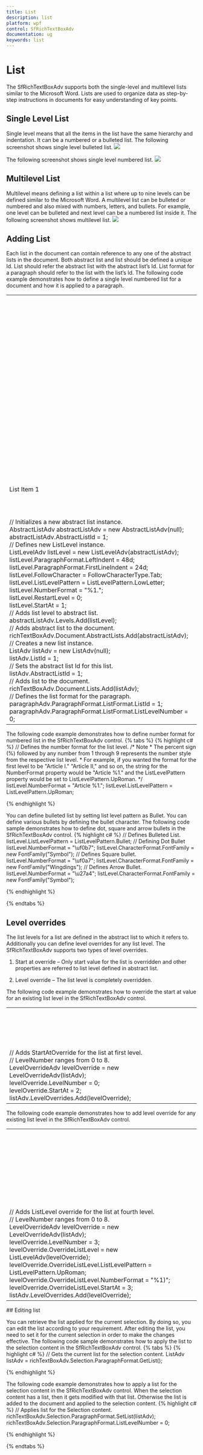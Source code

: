 ```yaml
---
title: List
description: list
platform: wpf
control: SfRichTextBoxAdv
documentation: ug
keywords: list
---
```

# List

The SfRichTextBoxAdv supports both the single-level and multilevel lists similar to the Microsoft Word. Lists are used to organize data as step-by-step instructions in documents for easy understanding of key points.
## Single Level List

Single level means that all the items in the list have the same hierarchy and indentation. It can be a numbered or a bulleted list.
The following screenshot shows single level bulleted list.
![](List_images/List_img1.jpeg)

The following screenshot shows single level numbered list.
![](List_images/List_img2.jpeg)

## Multilevel List

Multilevel means defining a list within a list where up to nine levels can be defined similar to the Microsoft Word. A multilevel list can be bulleted or numbered and also mixed with numbers, letters, and bullets. For example, one level can be bulleted and next level can be a numbered list inside it.
The following screenshot shows multilevel list.
![](List_images/List_img3.jpeg)

## Adding List

Each list in the document can contain reference to any one of the abstract lists in the document. Both abstract list and list should be defined a unique Id. List should refer the abstract list with the abstract list’s Id. List format for a paragraph should refer to the list with the list’s Id.
The following code example demonstrates how to define a single level numbered list for a document and how it is applied to a paragraph.
<table>
<tr>
<td colspan=1 rowspan=1>
<RichTextBoxAdv:DocumentAdv><br/><RichTextBoxAdv:DocumentAdv.AbstractLists><br/><RichTextBoxAdv:AbstractListAdv AbstractListId="1"><br/><RichTextBoxAdv:AbstractListAdv.Levels><br/><RichTextBoxAdv:ListLevelAdv ListLevelPattern="LowLetter" NumberFormat="%1." StartAt="1" FollowCharacter="Tab" RestartLevel="0"><br/><RichTextBoxAdv:ListLevelAdv.ParagraphFormat><br/><RichTextBoxAdv:ParagraphFormat LeftIndent="48" FirstLineIndent="24"/><br/></RichTextBoxAdv:ListLevelAdv.ParagraphFormat><br/></RichTextBoxAdv:ListLevelAdv><br/></RichTextBoxAdv:AbstractListAdv.Levels><br/></RichTextBoxAdv:AbstractListAdv><br/></RichTextBoxAdv:DocumentAdv.AbstractLists><br/><RichTextBoxAdv:DocumentAdv.Lists><br/><RichTextBoxAdv:ListAdv AbstractListId="1" ListId="1"><br/></RichTextBoxAdv:ListAdv><br/></RichTextBoxAdv:DocumentAdv.Lists><br/><RichTextBoxAdv:SectionAdv><br/><RichTextBoxAdv:ParagraphAdv><br/><RichTextBoxAdv:ParagraphAdv.ParagraphFormat><br/><RichTextBoxAdv:ParagraphFormat><br/><RichTextBoxAdv:ParagraphFormat.ListFormat><br/><RichTextBoxAdv:ListFormat ListId="1" ListLevelNumber="0"/><br/></RichTextBoxAdv:ParagraphFormat.ListFormat><br/></RichTextBoxAdv:ParagraphFormat><br/></RichTextBoxAdv:ParagraphAdv.ParagraphFormat><br/><RichTextBoxAdv:SpanAdv>List Item 1</RichTextBoxAdv:SpanAdv><br/></RichTextBoxAdv:ParagraphAdv><br/></RichTextBoxAdv:SectionAdv><br/></RichTextBoxAdv:DocumentAdv><br/></td></tr>
<tr>
<td colspan=1 rowspan=1>
// Initializes a new abstract list instance.<br/>AbstractListAdv abstractListAdv = new AbstractListAdv(null);<br/>abstractListAdv.AbstractListId = 1;<br/>// Defines new ListLevel instance.<br/>ListLevelAdv listLevel = new ListLevelAdv(abstractListAdv);<br/>listLevel.ParagraphFormat.LeftIndent = 48d;<br/>listLevel.ParagraphFormat.FirstLineIndent = 24d;<br/>listLevel.FollowCharacter = FollowCharacterType.Tab;<br/>listLevel.ListLevelPattern = ListLevelPattern.LowLetter;<br/>listLevel.NumberFormat = "%1.";<br/>listLevel.RestartLevel = 0;<br/>listLevel.StartAt = 1;<br/>// Adds list level to abstract list.<br/>abstractListAdv.Levels.Add(listLevel);<br/>// Adds abstract list to the document.<br/>richTextBoxAdv.Document.AbstractLists.Add(abstractListAdv);<br/>// Creates a new list instance.<br/>ListAdv listAdv = new ListAdv(null);<br/>listAdv.ListId = 1;<br/>// Sets the abstract list Id for this list.<br/>listAdv.AbstractListId = 1;<br/>// Adds list to the document.<br/>richTextBoxAdv.Document.Lists.Add(listAdv);<br/>// Defines the list format for the paragraph.<br/>paragraphAdv.ParagraphFormat.ListFormat.ListId = 1;<br/>paragraphAdv.ParagraphFormat.ListFormat.ListLevelNumber = 0;<br/></td></tr>
</table>
The following code example demonstrates how to define number format for numbered list in the SfRichTextBoxAdv control.
{% tabs %}
{% highlight c# %}
// Defines the number format for the list level.
/* Note
* The percent sign (%) followed by any number from 1 through 9 represents the number style from the respective list level. 
* For example, if you wanted the format for the first level to be "Article I." "Article II," and so on, the string for the NumberFormat property would be "Article %1." and the ListLevelPattern property would be set to ListLevelPattern.UpRoman.
*/
listLevel.NumberFormat = "Article %1.";
listLevel.ListLevelPattern = ListLevelPattern.UpRoman;


{% endhighlight %}

You can define bulleted list by setting list level pattern as Bullet. You can define various bullets by defining the bullet character. The following code sample demonstrates how to define dot, square and arrow bullets in the SfRichTextBoxAdv control.
{% highlight c# %}
// Defines Bulleted List.
listLevel.ListLevelPattern = ListLevelPattern.Bullet;
// Defining Dot Bullet
listLevel.NumberFormat = "\uf0b7";
listLevel.CharacterFormat.FontFamily = new FontFamily("Symbol");
// Defines Square bullet.
listLevel.NumberFormat = "\uf0a7";
listLevel.CharacterFormat.FontFamily = new FontFamily("Wingdings");
// Defines Arrow Bullet.
listLevel.NumberFormat = "\u27a4";
listLevel.CharacterFormat.FontFamily = new FontFamily("Symbol");


{% endhighlight %}

{% endtabs %}
## Level overrides

The list levels for a list are defined in the abstract list to which it refers to. Additionally you can define level overrides for any list level. The SfRichTextBoxAdv supports two types of level overrides.
1. Start at override – Only start value for the list is overridden and other properties are referred to list level defined in abstract list.

2. Level override – The list level is completely overridden.


The following code example demonstrates how to override the start at value for an existing list level in the SfRichTextBoxAdv control.
<table>
<tr>
<td colspan=1 rowspan=1>
<RichTextBoxAdv:ListAdv AbstractListId="1" ListId="1"><br/><RichTextBoxAdv:ListAdv.LevelOverrides><br/><RichTextBoxAdv:LevelOverrideAdv StartAt="2" LevelNumber="0"/><br/></RichTextBoxAdv:ListAdv.LevelOverrides><br/></RichTextBoxAdv:ListAdv><br/></td></tr>
<tr>
<td colspan=1 rowspan=1>
// Adds StartAtOverride for the list at first level.<br/>// LevelNumber ranges from 0 to 8.<br/>LevelOverrideAdv levelOverride = new LevelOverrideAdv(listAdv);<br/>levelOverride.LevelNumber = 0;<br/>levelOverride.StartAt = 2;<br/>listAdv.LevelOverrides.Add(levelOverride);<br/></td></tr>
</table>
The following code example demonstrates how to add level override for any existing list level in the SfRichTextBoxAdv control.
<table>
<tr>
<td colspan=1 rowspan=1>
<RichTextBoxAdv:ListAdv AbstractListId="1" ListId="1"><br/><RichTextBoxAdv:ListAdv.LevelOverrides><br/><!-- Overrides fourth list level--><br/><RichTextBoxAdv:LevelOverrideAdv LevelNumber="3"><br/><RichTextBoxAdv:LevelOverrideAdv.OverrideListLevel><br/><RichTextBoxAdv:ListLevelAdv ListLevelPattern="UpRoman" StartAt="3" NumberFormat="%1)"/><br/></RichTextBoxAdv:LevelOverrideAdv.OverrideListLevel><br/></RichTextBoxAdv:LevelOverrideAdv><br/></RichTextBoxAdv:ListAdv.LevelOverrides><br/></RichTextBoxAdv:ListAdv><br/></td></tr>
<tr>
<td colspan=1 rowspan=1>
// Adds ListLevel override for the list at fourth level.<br/>// LevelNumber ranges from 0 to 8.<br/>LevelOverrideAdv levelOverride = new LevelOverrideAdv(listAdv);<br/>levelOverride.LevelNumber = 3;<br/>levelOverride.OverrideListLevel = new ListLevelAdv(levelOverride);<br/>levelOverride.OverrideListLevel.ListLevelPattern = ListLevelPattern.UpRoman;<br/>levelOverride.OverrideListLevel.NumberFormat = "%1)";<br/>levelOverride.OverrideListLevel.StartAt = 3;<br/>listAdv.LevelOverrides.Add(levelOverride);<br/></td></tr>
</table>
## Editing list

You can retrieve the list applied for the current selection. By doing so, you can edit the list according to your requirement. After editing the list, you need to set it for the current selection in order to make the changes effective.
The following code sample demonstrates how to apply the list to the selection content in the SfRichTextBoxAdv control.
{% tabs %}
{% highlight c# %}
// Gets the current list for the selection content.
ListAdv listAdv = richTextBoxAdv.Selection.ParagraphFormat.GetList();


{% endhighlight %}

The following code example demonstrates how to apply a list for the selection content in the SfRichTextBoxAdv control. When the selection content has a list, then it gets modified with that list. Otherwise the list is added to the document and applied to the selection content.
{% highlight c# %}
// Applies list for the Selection content.
richTextBoxAdv.Selection.ParagraphFormat.SetList(listAdv);
richTextBoxAdv.Selection.ParagraphFormat.ListLevelNumber = 0;


{% endhighlight %}

{% endtabs %}
